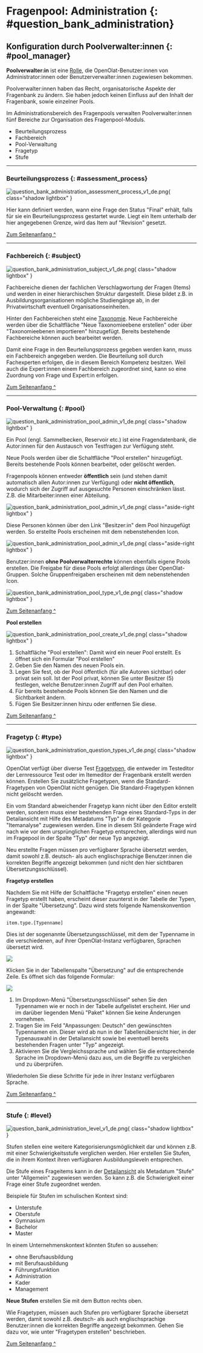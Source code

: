 # Fragenpool: Administration {: #question_bank_administration}

## Konfiguration durch Poolverwalter:innen {: #pool_manager}

**Poolverwalter:in** ist eine [Rolle](../basic_concepts/Roles_Rights.de.md), die  OpenOlat-Benutzer:innen von Administrator:innen oder Benutzerverwalter:innen zugewiesen bekommen. 

Poolverwalter:innen haben das Recht, organisatorische Aspekte der Fragenbank zu ändern. Sie haben jedoch keinen Einfluss auf den Inhalt der Fragenbank, sowie einzelner Pools.

Im Administrationsbereich des Fragenpools verwalten Poolverwalter:innen fünf Bereiche zur Organisation des Fragenpool-Moduls.

  * Beurteilungsprozess
  * Fachbereich
  * Pool-Verwaltung
  * Fragetyp
  * Stufe

---

###  Beurteilungsprozess {: #assessment_process}

![question_bank_administration_assessment_process_v1_de.png](assets/question_bank_administration_assessment_process_v1_de.png){ class="shadow lightbox" }

Hier kann definiert werden, wann eine Frage den Status "Final" erhält, falls für sie ein Beurteilungsprozess gestartet wurde. Liegt ein Item unterhalb der hier angegebenen Grenze, wird das Item auf "Revision" gesetzt.

[Zum Seitenanfang ^](#question_bank_administration)

---

###  Fachbereich {: #subject}

![question_bank_administration_subject_v1_de.png](assets/question_bank_administration_subject_v1_de.png){ class="shadow lightbox" }

Fachbereiche dienen der fachlichen Verschlagwortung der Fragen (Items) und werden in einer hierarchischen Struktur dargestellt. Diese bildet z.B. in Ausbildungsorganisationen mögliche Studiengänge ab, in der Privatwirtschaft eventuell Organisationseinheiten. 

Hinter den Fachbereichen steht eine [Taxonomie](../../manual_admin/administration/Modules_Taxonomy.de.md). Neue Fachbereiche werden über die Schaltfläche "Neue Taxonomieebene erstellen" oder über "Taxonomieebenen importieren" hinzugefügt. Bereits bestehende Fachbereiche können auch bearbeitet werden.

Damit eine Frage in den Beurteilungsprozess gegeben werden kann, muss ein Fachbereich angegeben werden. Die Beurteilung soll durch Fachexperten erfolgen, die in diesem Bereich Kompetenz besitzen. Weil auch die Expert:innen einem Fachbereich zugeordnet sind, kann so eine Zuordnung von Frage und Expert:in erfolgen. 

[Zum Seitenanfang ^](#question_bank_administration)

---

###  Pool-Verwaltung {: #pool}

![question_bank_administration_pool_admin_v1_de.png](assets/question_bank_administration_pool_admin_v1_de.png){ class="shadow lightbox" }

Ein Pool (engl. Sammelbecken, Reservoir etc.) ist eine Fragendatenbank, die Autor:innen für den Austausch von Testfragen zur Verfügung steht. 

Neue Pools werden über die Schaltfläche "Pool erstellen" hinzugefügt. Bereits bestehende Pools können bearbeitet, oder gelöscht werden.

Fragenpools können entweder **öffentlich** sein (und stehen damit automatisch allen Autor:innen zur Verfügung) oder **nicht öffentlich**, wodurch sich der Zugriff auf ausgesuchte Personen einschränken lässt. Z.B. die Mitarbeiter:innen einer Abteilung.

![question_bank_administration_pool_admin_v1_de.png](assets/share_pool_64_0_434343_none.png){ class="aside-right lightbox" }

Diese Personen können über den Link "Besitzer:in" dem Pool hinzugefügt werden. So erstellte Pools erscheinen mit dem nebenstehenden Icon.

![question_bank_administration_pool_admin_v1_de.png](assets/group.png){ class="aside-right lightbox" }

Benutzer:innen **ohne Poolverwalterrechte** können ebenfalls eigene Pools erstellen. Die Freigabe für diese Pools erfolgt allerdings über OpenOlat-Gruppen. Solche Gruppenfreigaben erscheinen mit dem nebenstehenden Icon.

![question_bank_administration_pool_type_v1_de.png](assets/question_bank_administration_pool_type_v1_de.png){ class="shadow lightbox" }

[Zum Seitenanfang ^](#question_bank_administration)


**Pool erstellen**

![question_bank_administration_pool_create_v1_de.png](assets/question_bank_administration_pool_create_v1_de.png){ class="shadow lightbox" }

  1. Schaltfläche "Pool erstellen": Damit wird ein neuer Pool erstellt. Es öffnet sich ein Formular "Pool erstellen"
  2. Geben Sie den Namen des neuen Pools ein.
  3. Legen Sie fest, ob der Pool öffentlich (für alle Autoren sichtbar) oder privat sein soll. Ist der Pool privat, können Sie unter Besitzer (5) festlegen, welche Benutzer:innen Zugriff auf den Pool erhalten.
  4. Für bereits bestehende Pools können Sie den Namen und die Sichtbarkeit ändern.
  5. Fügen Sie Besitzer:innen hinzu oder entfernen Sie diese.


[Zum Seitenanfang ^](#question_bank_administration)

---


###  Fragetyp {: #type}

![question_bank_administration_question_types_v1_de.png](assets/question_bank_administration_question_types_v1_de.png){ class="shadow lightbox" }

OpenOlat verfügt über diverse Test [Fragetypen](../learningresources/Test_question_types.de.md), die entweder im Testeditor der Lernressource Test oder im Itemeditor der Fragenbank erstellt werden können. Erstellen Sie zusätzliche Fragetypen, wenn die Standard-Fragetypen von OpenOlat nicht genügen. Die Standard-Fragetypen können nicht gelöscht werden.

Ein vom Standard abweichender Fragetyp kann nicht über den Editor erstellt werden, sondern muss einer bestehenden Frage eines Standard-Typs in der Detailansicht mit Hilfe des Metadatums "Typ" in der Kategorie "Itemanalyse" zugewiesen werden. Eine in diesem Stil geänderte Frage wird nach wie vor dem ursprünglichen Fragetyp entsprechen, allerdings wird nun im Fragepool in der Spalte "Typ" der neue Typ angezeigt.

Neu erstellte Fragen müssen pro verfügbarer Sprache übersetzt werden, damit sowohl z.B. deutsch- als auch englischsprachige Benutzer:innen die korrekten Begriffe angezeigt bekommen (und nicht den hier sichtbaren Übersetzungsschlüssel).

**Fragetyp erstellen**

Nachdem Sie mit Hilfe der Schaltfläche "Fragetyp erstellen" einen neuen Fragetyp erstellt haben, erscheint dieser zuunterst in der Tabelle der Typen, in der Spalte "Übersetzung". Dazu wird stets folgende Namenskonvention angewandt:

    
    
    item.type.[Typenname]

Dies ist der sogenannte Übersetzungsschlüssel, mit dem der Typenname in die
verschiedenen, auf ihrer OpenOlat-Instanz verfügbaren, Sprachen übersetzt
wird.

![](assets/qb_qtypes.gif)

Klicken Sie in der Tabellenspalte "Übersetzung" auf die entsprechende Zeile. Es öffnet sich das folgende Formular:

![](assets/qb_translate_DE.gif)

  1. Im Dropdown-Menü "Übersetzungsschlüssel" sehen Sie den Typennamen wie er noch in der Tabelle aufgelistet erscheint. Hier und im darüber liegenden Menü "Paket" können Sie keine Änderungen vornehmen.
  2. Tragen Sie im Feld "Anpassungen: Deutsch" den gewünschten Typennamen ein. Dieser wird ab nun in der Tabellenübersicht hier, in der Typenauswahl in der Detailansicht sowie bei eventuell bereits bestehenden Fragen unter "Typ" angezeigt.
  3. Aktivieren Sie die Vergleichssprache und wählen Sie die entsprechende Sprache im Dropdown-Menü dazu aus, um die Begriffe zu vergleichen und zu überprüfen.

Wiederholen Sie diese Schritte für jede in ihrer Instanz verfügbaren Sprache.

[Zum Seitenanfang ^](#question_bank_administration)

---

###  Stufe {: #level}

![question_bank_administration_level_v1_de.png](assets/question_bank_administration_level_v1_de.png){ class="shadow lightbox" }

Stufen stellen eine weitere Kategorisierungsmöglichkeit dar und können z.B. mit einer Schwierigkeitsstufe verglichen werden. Hier erstellen Sie Stufen, die in ihrem Kontext ihren verfügbaren Ausbildungsleveln entsprechen. 

Die Stufe eines Frageitems kann in der [Detailansicht](Item_Detailed_View/#metadata_general) als Metadatum "Stufe" unter "Allgemein" zugewiesen werden. So kann z.B. die Schwierigkeit einer Frage einer Stufe zugeordnet werden.

Beispiele für Stufen im schulischen Kontext sind:

* Unterstufe
* Oberstufe
* Gymnasium
* Bachelor
* Master 

In einem Unternehmenskontext könnten Stufen so aussehen:

* ohne Berufsausbildung
* mit Berufsausbildung
* Führungsfunktion
* Administration
* Kader
* Management
 

**Neue Stufen** erstellen Sie mit dem Button rechts oben.

Wie Fragetypen, müssen auch Stufen pro verfügbarer Sprache übersetzt werden, damit sowohl z.B. deutsch- als auch englischsprachige Benutzer:innen die korrekten Begriffe angezeigt bekommen. Gehen Sie dazu vor, wie unter "Fragetypen erstellen" beschrieben.

[Zum Seitenanfang ^](#question_bank_administration)





